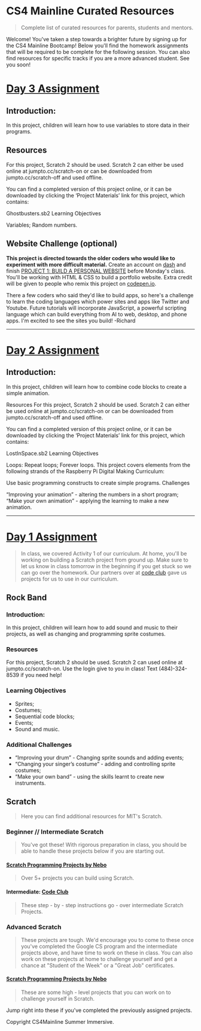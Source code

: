 # CS4 Mainline Curated Resources
> Complete list of curated resources for parents, students and mentors. 

Welcome! You've taken a step towards a brighter future by signing up for the CS4 Mainline Bootcamp! Below you'll find the homework assignments that will be required to be complete for the following session. You can also find resources for specific tracks if you are a more advanced student. See you soon!

# [Day 3 Assignment](https://codeclubprojects.org/en-GB/scratch/ghostbusters/)

## Introduction:
In this project, children will learn how to use variables to store data in their programs.
## Resources
For this project, Scratch 2 should be used. Scratch 2 can either be used online at jumpto.cc/scratch-on or can be downloaded from jumpto.cc/scratch-off and used offline.

You can find a completed version of this project online, or it can be downloaded by clicking the ‘Project Materials’ link for this project, which contains:

Ghostbusters.sb2
Learning Objectives

Variables;
Random numbers.

## Website Challenge (optional)

**This project is directed towards the older coders who would like to experiment with more difficult material.** Create an account on [dash](https://dash.generalassemb.ly/) and finish <u>PROJECT 1: BUILD A PERSONAL WEBSITE</u> before Monday's class. You'll be working with HTML & CSS to build a portfolio website. Extra credit will be given to people who remix this project on [codepen.io](codepen.io). 

There a few coders who said they'd like to build apps, so here's a challenge to learn the coding languages which power sites and apps like Twitter and Youtube. Future tutorials will incorporate JavaScript, a powerful scripting language which can build everything from AI to web, desktop, and phone apps. I'm excited to see the sites you build! -Richard

_____________________________________________________________________________________________________________
# [Day 2 Assignment](https://codeclubprojects.org/en-GB/scratch/lost-in-space/)
## Introduction:
In this project, children will learn how to combine code blocks to create a simple animation.

Resources
For this project, Scratch 2 should be used. Scratch 2 can either be used online at jumpto.cc/scratch-on or can be downloaded from jumpto.cc/scratch-off and used offline.

You can find a completed version of this project online, or it can be downloaded by clicking the ‘Project Materials’ link for this project, which contains:

LostInSpace.sb2
Learning Objectives

Loops:
Repeat loops;
Forever loops.
This project covers elements from the following strands of the Raspberry Pi Digital Making Curriculum:

Use basic programming constructs to create simple programs.
Challenges

“Improving your animation” - altering the numbers in a short program;
“Make your own animation” - applying the learning to make a new animation.

__________________________________________________________________________________________________________________

# [Day 1 Assignment](https://projects.raspberrypi.org/en/projects/rock-band) 
> In class, we covered Activity 1 of our curriculum. At home, you'll be working on building a Scratch project from ground up. Make sure to let us know in class tomorrow in the beginning if you get stuck so we can go over the homework. 
> Our partners over at [code club](http://projects.codeclubworld.org/index.html) gave us projects for us to use in our curriculum. 
## Rock Band
### Introduction:
In this project, children will learn how to add sound and music to their projects, as well as changing and
programming sprite costumes.
### Resources
For this project, Scratch 2 should be used. Scratch 2 can used online at jumpto.cc/scratch-on. Use the login give to you in class! Text (484)-324-8539 if you need help!
### Learning Objectives
* Sprites;
* Costumes;
* Sequential code blocks;
* Events;
* Sound and music.
### Additional Challenges
* “Improving your drum” - Changing sprite sounds and adding events;
* “Changing your singer’s costume” - adding and controlling sprite costumes;
* “Make your own band” - using the skills learnt to create new instruments.

## Scratch
> Here you can find additional resources for MIT's Scratch. 

### Beginner // Intermediate Scratch
> You've got these! With rigorous preparation in class, you should be able to handle these projects below if you are starting out. 

#### [Scratch Programming Projects by Nebo](http://nebomusic.net/advancedscratch.html)
> Over 5+ projects you can build using Scratch. 

#### Intermediate: [Code Club](http://projects.codeclubworld.org/en-GB/02_scratch_02/)
> These step - by - step instructions go - over intermediate Scratch Projects. 

### Advanced Scratch
> These projects are tough. We'd encourage you to come to these once you've completed the Google CS program and the intermediate projects above, and have time to work on these in class. You can also work on these projects at home to challenge yourself and get a chance at "Student of the Week" or a "Great Job" certificates. 

#### [Scratch Programming Projects by Nebo](http://nebomusic.net/advancedscratch.html)
> These are some high - level projects that you can work on to challenge yourself in Scratch.

Jump right into these if you've completed the previously assigned projects.

Copyright CS4Mainline Summer Immersive. 
